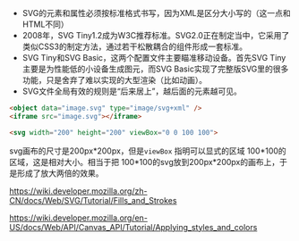 - SVG的元素和属性必须按标准格式书写，因为XML是区分大小写的（这一点和HTML不同）
- 2008年，SVG Tiny1.2成为W3C推荐标准。SVG2.0正在制定当中，它采用了类似CSS3的制定方法，通过若干松散耦合的组件形成一套标准。
- SVG Tiny和SVG Basic，这两个配置文件主要瞄准移动设备。首先SVG Tiny主要是为性能低的小设备生成图元，而SVG Basic实现了完整版SVG里的很多功能，只是舍弃了难以实现的大型渲染（比如动画）。
- SVG文件全局有效的规则是“后来居上”，越后面的元素越可见。

```html
<object data="image.svg" type="image/svg+xml" />
<iframe src="image.svg"></iframe>
```

```html
<svg width="200" height="200" viewBox="0 0 100 100">
```

svg画布的尺寸是200px*200px，但是`viewBox` 指明可以显式的区域 100\*100的区域，这是相对大小。相当于把 100\*100的svg放到200px\*200px的画布上，于是形成了放大两倍的效果。



https://wiki.developer.mozilla.org/zh-CN/docs/Web/SVG/Tutorial/Fills_and_Strokes

https://wiki.developer.mozilla.org/en-US/docs/Web/API/Canvas_API/Tutorial/Applying_styles_and_colors